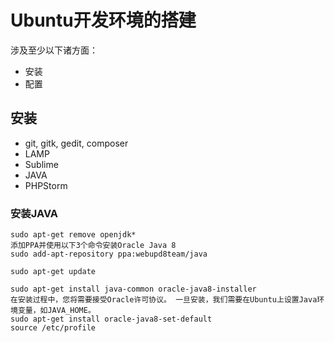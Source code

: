 # Ubuntu开发环境的搭建

涉及至少以下诸方面：

* 安装
* 配置

## 安装

* git, gitk, gedit, composer
* LAMP
* Sublime
* JAVA
* PHPStorm

### 安装JAVA

```
sudo apt-get remove openjdk*
添加PPA并使用以下3个命令安装Oracle Java 8
sudo add-apt-repository ppa:webupd8team/java

sudo apt-get update

sudo apt-get install java-common oracle-java8-installer
在安装过程中，您将需要接受Oracle许可协议。 一旦安装，我们需要在Ubuntu上设置Java环境变量，如JAVA_HOME。
sudo apt-get install oracle-java8-set-default 
source /etc/profile
```

